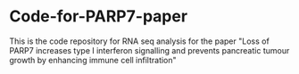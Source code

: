 # Code-for-PARP7-paper
This is the code repository for RNA seq analysis for the paper "Loss of PARP7 increases type I interferon signalling and prevents pancreatic tumour growth by enhancing immune cell infiltration"
